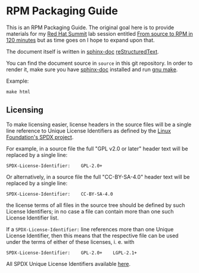 # RPM Packaging Guide

This is an RPM Packaging Guide. The original goal here is to provide materials
for my [Red Hat Summit](https://www.redhat.com/en/summit) lab session entitled
[From source to RPM in 120
minutes](https://rh2016.smarteventscloud.com/connect/sessionDetail.ww?SESSION_ID=44520&tclass=popup)
but as time goes on I hope to expand upon that.

The document itself is written in
[sphinx-doc](http://www.sphinx-doc.org/en/stable/)
[reStructuredText](http://www.sphinx-doc.org/en/stable/rest.html).

You can find the document source in `source` in this git repository. In order
to render it, make sure you have
[sphinx-doc](http://www.sphinx-doc.org/en/stable/) installed and run [gnu
make](http://www.gnu.org/software/make/).

Example:

    make html


## Licensing

To make licensing easier, license headers in the source files will be
a single line reference to Unique License Identifiers as defined by
the [Linux Foundation's SPDX project](http://spdx.org/).

For example, in a source file the full "GPL v2.0 or later" header text will be
replaced by a single line:

    SPDX-License-Identifier:    GPL-2.0+

Or alternatively, in a source file the full "CC-BY-SA-4.0" header text will be
replaced by a single line:

    SPDX-License-Identifier:    CC-BY-SA-4.0

the license terms of all files in the source tree should be defined
by such License Identifiers; in no case a file can contain more than
one such License Identifier list.

If a `SPDX-License-Identifier:` line references more than one Unique
License Identifier, then this means that the respective file can be
used under the terms of either of these licenses, i. e. with

    SPDX-License-Identifier:    GPL-2.0+    LGPL-2.1+

All SPDX Unique License Identifiers available [here](http://spdx.org/licenses/).
